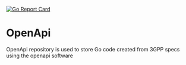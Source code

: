 <!--
# SPDX-FileCopyrightText: 2024 Intel Corporation

SPDX-License-Identifier: Apache-2.0
-->
[![Go Report Card](https://goreportcard.com/badge/github.com/5GC-DEV/openapi-cdac)](https://goreportcard.com/report/github.com/5GC-DEV/openapi-cdac)

# OpenApi

OpenApi repository is used to store Go code created from 3GPP specs using the openapi software
